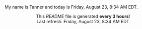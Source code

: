 My name is Tanner and today is Friday, August 23, 8:34 AM EDT.

<p align="center">This <i>README</i> file is generated <b>every 3 hours</b>!</br>Last refresh: Friday, August 23, 8:34 AM EDT<br /></p>
